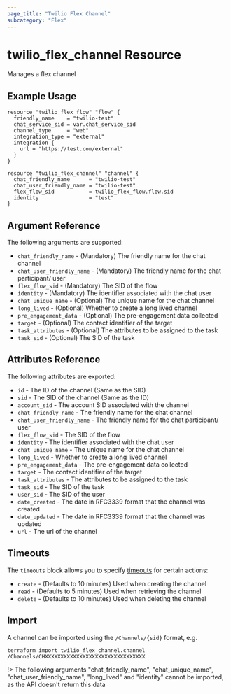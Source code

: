 ```yaml
---
page_title: "Twilio Flex Channel"
subcategory: "Flex"
---
```


# twilio_flex_channel Resource

Manages a flex channel

## Example Usage

```hcl
resource "twilio_flex_flow" "flow" {
  friendly_name    = "twilio-test"
  chat_service_sid = var.chat_service_sid
  channel_type     = "web"
  integration_type = "external"
  integration {
    url = "https://test.com/external"
  }
}

resource "twilio_flex_channel" "channel" {
  chat_friendly_name      = "twilio-test"
  chat_user_friendly_name = "twilio-test"
  flex_flow_sid           = twilio_flex_flow.flow.sid
  identity                = "test"
}
```

## Argument Reference

The following arguments are supported:

- `chat_friendly_name` - (Mandatory) The friendly name for the chat channel
- `chat_user_friendly_name` - (Mandatory) The friendly name for the chat participant/ user
- `flex_flow_sid` - (Mandatory) The SID of the flow
- `identity` - (Mandatory) The identifier associated with the chat user
- `chat_unique_name` - (Optional) The unique name for the chat channel
- `long_lived` - (Optional) Whether to create a long lived channel
- `pre_engagement_data` - (Optional) The pre-engagement data collected
- `target` - (Optional) The contact identifier of the target
- `task_attributes` - (Optional) The attributes to be assigned to the task
- `task_sid` - (Optional) The SID of the task

## Attributes Reference

The following attributes are exported:

- `id` - The ID of the channel (Same as the SID)
- `sid` - The SID of the channel (Same as the ID)
- `account_sid` - The account SID associated with the channel
- `chat_friendly_name` - The friendly name for the chat channel
- `chat_user_friendly_name` - The friendly name for the chat participant/ user
- `flex_flow_sid` - The SID of the flow
- `identity` - The identifier associated with the chat user
- `chat_unique_name` - The unique name for the chat channel
- `long_lived` - Whether to create a long lived channel
- `pre_engagement_data` - The pre-engagement data collected
- `target` - The contact identifier of the target
- `task_attributes` - The attributes to be assigned to the task
- `task_sid` - The SID of the task
- `user_sid` - The SID of the user
- `date_created` - The date in RFC3339 format that the channel was created
- `date_updated` - The date in RFC3339 format that the channel was updated
- `url` - The url of the channel

## Timeouts

The `timeouts` block allows you to specify [timeouts](https://www.terraform.io/docs/configuration/resources.html#timeouts) for certain actions:

- `create` - (Defaults to 10 minutes) Used when creating the channel
- `read` - (Defaults to 5 minutes) Used when retrieving the channel
- `delete` - (Defaults to 10 minutes) Used when deleting the channel

## Import

A channel can be imported using the `/Channels/{sid}` format, e.g.

```shell
terraform import twilio_flex_channel.channel /Channels/CHXXXXXXXXXXXXXXXXXXXXXXXXXXXXXXXX
```

!> The following arguments "chat_friendly_name", "chat_unique_name", "chat_user_friendly_name", "long_lived" and "identity" cannot be imported, as the API doesn't return this data
